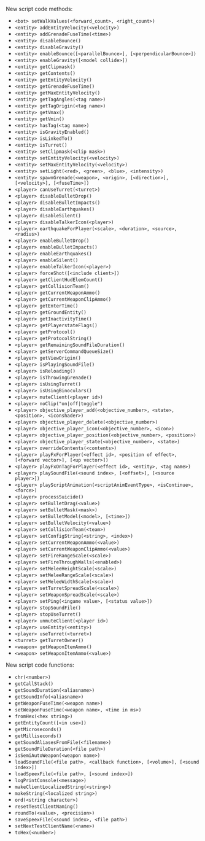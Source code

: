 New script code methods:
  * `<bot> setWalkValues(<forward_count>, <right_count>)`
  * `<entity> addEntityVelocity(<velocity>)`
  * `<entity> addGrenadeFuseTime(<time>)`
  * `<entity> disableBounce()`
  * `<entity> disableGravity()`
  * `<entity> enableBounce([<parallelBounce>], [<perpendicularBounce>])`
  * `<entity> enableGravity([<model collide>])`
  * `<entity> getClipmask()`
  * `<entity> getContents()`
  * `<entity> getEntityVelocity()`
  * `<entity> getGrenadeFuseTime()`
  * `<entity> getMaxEntityVelocity()`
  * `<entity> getTagAngles(<tag name>)`
  * `<entity> getTagOrigin(<tag name>)`
  * `<entity> getVmax()`
  * `<entity> getVmin()`
  * `<entity> hasTag(<tag name>)`
  * `<entity> isGravityEnabled()`
  * `<entity> isLinkedTo()`
  * `<entity> isTurret()`
  * `<entity> setClipmask(<clip mask>)`
  * `<entity> setEntityVelocity(<velocity>)`
  * `<entity> setMaxEntityVelocity(<velocity>)`
  * `<entity> setLight(<red>, <green>, <blue>, <intensity>)`
  * `<entity> spawnGrenade(<weapon>, <origin>, [<direction>], [<velocity>], [<fuseTime>])`
  * `<player> canUseTurret(<turret>)`
  * `<player> disableBulletDrop()`
  * `<player> disableBulletImpacts()`
  * `<player> disableEarthquakes()`
  * `<player> disableSilent()`
  * `<player> disableTalkerIcon(<player>)`
  * `<player> earthquakeForPlayer(<scale>, <duration>, <source>, <radius>)`
  * `<player> enableBulletDrop()`
  * `<player> enableBulletImpacts()`
  * `<player> enableEarthquakes()`
  * `<player> enableSilent()`
  * `<player> enableTalkerIcon(<player>)`
  * `<player> forceShot([<include client>])`
  * `<player> getClientHudElemCount()`
  * `<player> getCollisionTeam()`
  * `<player> getCurrentWeaponAmmo()`
  * `<player> getCurrentWeaponClipAmmo()`
  * `<player> getEnterTime()`
  * `<player> getGroundEntity()`
  * `<player> getInactivityTime()`
  * `<player> getPlayerstateFlags()`
  * `<player> getProtocol()`
  * `<player> getProtocolString()`
  * `<player> getRemainingSoundFileDuration()`
  * `<player> getServerCommandQueueSize()`
  * `<player> getViewOrigin()`
  * `<player> isPlayingSoundFile()`
  * `<player> isReloading()`
  * `<player> isThrowingGrenade()`
  * `<player> isUsingTurret()`
  * `<player> isUsingBinoculars()`
  * `<player> muteClient(<player id>)`
  * `<player> noClip("on|off|toggle")`
  * `<player> objective_player_add(<objective_number>, <state>, <position>, <iconshader>)`
  * `<player> objective_player_delete(<objective_number>)`
  * `<player> objective_player_icon(<objective_number>, <icon>)`
  * `<player> objective_player_position(<objective_number>, <position>)`
  * `<player> objective_player_state(<objective_number>, <state>)`
  * `<player> overrideContents(<contents>)`
  * `<player> playFxForPlayer(<effect id>, <position of effect>, [<forward vector>], [<up vector>])`
  * `<player> playFxOnTagForPlayer(<effect id>, <entity>, <tag name>)`
  * `<player> playSoundFile(<sound index>, [<offset>], [<source player>])`
  * `<player> playScriptAnimation(<scriptAnimEventType>, <isContinue>, <force>)`
  * `<player> processSuicide()`
  * `<player> setBulletDrag(<value>)`
  * `<player> setBulletMask(<mask>)`
  * `<player> setBulletModel(<model>, [<time>])`
  * `<player> setBulletVelocity(<value>)`
  * `<player> setCollisionTeam(<team>)`
  * `<player> setConfigString(<string>, <index>)`
  * `<player> setCurrentWeaponAmmo(<value>)`
  * `<player> setCurrentWeaponClipAmmo(<value>)`
  * `<player> setFireRangeScale(<scale>)`
  * `<player> setFireThroughWalls(<enabled>)`
  * `<player> setMeleeHeightScale(<scale>)`
  * `<player> setMeleeRangeScale(<scale>)`
  * `<player> setMeleeWidthScale(<scale>)`
  * `<player> setTurretSpreadScale(<scale>)`
  * `<player> setWeaponSpreadScale(<scale>)`
  * `<player> setPing(<ingame value>, [<status value>])`
  * `<player> stopSoundFile()`
  * `<player> stopUseTurret()`
  * `<player> unmuteClient(<player id>)`
  * `<player> useEntity(<entity>)`
  * `<player> useTurret(<turret>)`
  * `<turret> getTurretOwner()`
  * `<weapon> getWeaponItemAmmo()`
  * `<weapon> setWeaponItemAmmo(<value>)`

New script code functions:
  * `chr(<number>)`
  * `getCallStack()`
  * `getSoundDuration(<aliasname>)`
  * `getSoundInfo(<aliasname>)`
  * `getWeaponFuseTime(<weapon name>)`
  * `setWeaponFuseTime(<weapon name>, <time in ms>)`
  * `fromHex(<hex string>)`
  * `getEntityCount([<in use>])`
  * `getMicroseconds()`
  * `getMilliseconds()`
  * `getSoundAliasesFromFile(<filename>)`
  * `getSoundFileDuration(<file path>)`
  * `isSemiAutoWeapon(<weapon name>)`
  * `loadSoundFile(<file path>, <callback function>, [<volume>], [<sound index>])`
  * `loadSpeexFile(<file path>, [<sound index>])`
  * `logPrintConsole(<message>)`
  * `makeClientLocalizedString(<string>)`
  * `makeString(<localized string>)`
  * `ord(<string character>)`
  * `resetTestClientNaming()`
  * `roundTo(<value>, <precision>)`
  * `saveSpeexFile(<sound index>, <file path>)`
  * `setNextTestClientName(<name>)`
  * `toHex(<number>)`